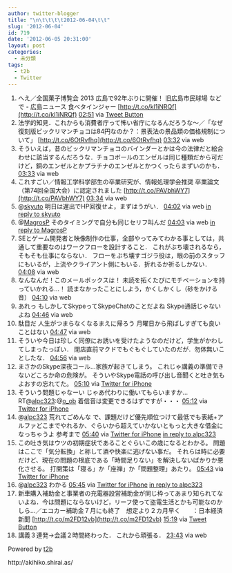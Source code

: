 ```yaml
---
author: twitter-blogger
title: "\n\t\t\t\t2012-06-04\t\t"
slug: '2012-06-04'
id: 719
date: '2012-06-05 20:31:00'
layout: post
categories:
  - 未分類
tags:
  - t2b
  - Twitter
---
```


<div xmlns:georss="http://www.georss.org/georss">

1.  <span><span>へえ／全国菓子博覧会 2013 広島で92年ぶりに開催！ 旧広島市民球場 などで - 広島ニュース 食べタインジャー [http://t.co/kl1iNRQf](http://t.co/kl1iNRQf)</span> <span>[<span>02:51</span>](http://twitter.com/o_ob/status/209643549690568704) <span>via [Tweet Button](http://twitter.com/tweetbutton)</span></span></span>
2.  <span><span>法学的知見．これからも消費者庁って怖い省庁になるんだろうな～／「なぜ復刻版ビックリマンチョコは84円なのか？：景表法の景品類の価格規制について」 [http://t.co/6OtRvfhq](http://t.co/6OtRvfhq)</span> <span>[<span>03:32</span>](http://twitter.com/o_ob/status/209653841526915073) <span>via web</span></span></span>
3.  <span><span>そういえば，昔のビックリマンチョコのバインダーとかは今の法律だと絵合わせに該当するんだろうな．チョコボールのエンゼルは同じ種類だから可だけど，銅のエンゼルとかプラチナのエンゼルとかつくったらまずいのかも．</span> <span>[<span>03:33</span>](http://twitter.com/o_ob/status/209654050667511808) <span>via web</span></span></span>
4.  <span><span>これすごい／情報工学科学部生の卒業研究が、情報処理学会推奨 卒業論文（第74回全国大会）に認定されました [http://t.co/PAVbhWY7](http://t.co/PAVbhWY7)</span> <span>[<span>03:34</span>](http://twitter.com/o_ob/status/209654403819511808) <span>via web</span></span></span>
5.  <span><span>@[skyuto](http://twitter.com/skyuto "skyuto") 明日は遅出でHP回復せよ，まずはうがい．</span> <span>[<span>04:02</span>](http://twitter.com/o_ob/status/209661518046953473) <span>via web</span> [in reply to skyuto](http://twitter.com/skyuto/status/209653516308971520)</span></span>
6.  <span><span>@[MagrosP](http://twitter.com/MagrosP "MagrosP") そのタイミングで自分も同じセリフ叫んだ</span> <span>[<span>04:03</span>](http://twitter.com/o_ob/status/209661634308874240) <span>via web</span> [in reply to MagrosP](http://twitter.com/MagrosP/status/209658801622761472)</span></span>
7.  <span><span>SEとゲーム開発者と映像制作の仕事，全部やってみてわかる事としては，共通して重要なのはワークフローを設計すること． これがぶち壊されるなら，そもそも仕事にならない． フローをぶち壊すゴジラ役は，眼の前のスタッフにもいるが，上流やクライアント側にもいる．折れるか祈るしかない．</span> <span>[<span>04:08</span>](http://twitter.com/o_ob/status/209662837436583939) <span>via web</span></span></span>
8.  <span><span>なんなんだ！このメールボックスは！ 未読を拓くたびにモチベーションを持っていかれる…！ 読まなかったことにしよう，かくしかくし（砂をかける音）</span> <span>[<span>04:10</span>](http://twitter.com/o_ob/status/209663539944767488) <span>via web</span></span></span>
9.  <span><span>あれっ もしかしてSkypeってSkypeChatのことだよね Skype通話じゃないよね</span> <span>[<span>04:46</span>](http://twitter.com/o_ob/status/209672595233193985) <span>via web</span></span></span>
10.  <span><span>駄目だ 人生がつまらなくなるまえに帰ろう 月曜日から飛ばしすぎても良いことはない</span> <span>[<span>04:47</span>](http://twitter.com/o_ob/status/209672840725790720) <span>via web</span></span></span>
11.  <span><span>そういや今日は珍しく同僚にお誘いを受けたようなのだけど，学生がかわしてしまったっぽい． 閉店直前マクドでもぐもぐしていたのだが．勿体無いことしたな．</span> <span>[<span>04:56</span>](http://twitter.com/o_ob/status/209674883083411456) <span>via web</span></span></span>
12.  <span><span>まさかのSkype深夜コール...家族が起きてしまう。 これじゃ講義の準備できないどころか命の危険が。 そういやSkype電話の呼び出し音聞くと吐き気もよおすの忘れてた。</span> <span>[<span>05:10</span>](http://twitter.com/o_ob/status/209678449743364097) <span>via [Twitter for iPhone](http://twitter.com/#!/download/iphone)</span></span></span>
13.  <span><span>そういう問題じゃなーい じゃあ代わりに働いてもらいますか... RT@[alpc323](http://twitter.com/alpc323 "alpc323"):@[o_ob](http://twitter.com/o_ob "o_ob") 着信音は変更できるはずですが・・・</span> <span>[<span>05:12</span>](http://twitter.com/o_ob/status/209678930968453121) <span>via [Twitter for iPhone](http://twitter.com/#!/download/iphone)</span></span></span>
14.  <span><span>@[alpc323](http://twitter.com/alpc323 "alpc323") 荒れてごめんな で、課題だけど優先順位つけて最低でも表紙+アルファどこまでやれるか、ぐらいから超えていかないともっと大きな借金になっちゃうよ 参考まで</span> <span>[<span>05:40</span>](http://twitter.com/o_ob/status/209686140280770560) <span>via [Twitter for iPhone](http://twitter.com/#!/download/iphone)</span> [in reply to alpc323](http://twitter.com/alpc323/status/209685193064329216)</span></span>
15.  <span><span>この吐き気はウツの初期症状であることぐらいこの歳になるとわかる。 問題はここで「気分転換」と称して酒や快楽に逃げない事だ。 それらは時に必要だけど、現在の問題の根底である「時間足りない」を解決しないばかりか悪化させる。 打開策は「寝る」か「座禅」か「問題整理」あたり。</span> <span>[<span>05:43</span>](http://twitter.com/o_ob/status/209686934388355073) <span>via [Twitter for iPhone](http://twitter.com/#!/download/iphone)</span></span></span>
16.  <span><span>@[alpc323](http://twitter.com/alpc323 "alpc323") わかる</span> <span>[<span>05:45</span>](http://twitter.com/o_ob/status/209687298420391938) <span>via [Twitter for iPhone](http://twitter.com/#!/download/iphone)</span> [in reply to alpc323](http://twitter.com/alpc323/status/209686813995057152)</span></span>
17.  <span><span>新車購入補助金と事業者の充電器設営補助金が同じ枠ってあまり知られてないよね．今は問題にならないけど，リーフ使って盗電生活とかも可能なのかしら…／エコカー補助金７月にも終了　想定より２カ月早く　　：日本経済新聞 [http://t.co/m2FD12vb](http://t.co/m2FD12vb)</span> <span>[<span>15:19</span>](http://twitter.com/o_ob/status/209831670910697472) <span>via [Tweet Button](http://twitter.com/tweetbutton)</span></span></span>
18.  <span><span>講義３連発→会議２時間終わった． これから頑張る．</span> <span>[<span>23:43</span>](http://twitter.com/o_ob/status/209958715586125824) <span>via web</span></span></span>

</div>

Powered by [t2b](http://t2b.utilz.jp/)

<div>http://akihiko.shirai.as/</div>